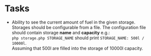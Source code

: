 # Tasks

* Ability to see the current amount of fuel in the given storage.  
  Storages should be configurable from a file. The configuration file should contain storage **name** and **capacity** e.g.:  
  `php storage.php STORAGE_NAME` should print `STORAGE_NAME: 500l / 10000l`.  
  Assuming that 500l are filled into the storage of 10000l capacity.